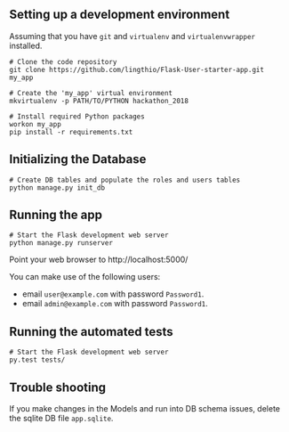 
## Setting up a development environment

Assuming that you have `git` and `virtualenv` and `virtualenvwrapper` installed.

    # Clone the code repository 
    git clone https://github.com/lingthio/Flask-User-starter-app.git my_app

    # Create the 'my_app' virtual environment
    mkvirtualenv -p PATH/TO/PYTHON hackathon_2018

    # Install required Python packages
    workon my_app
    pip install -r requirements.txt

## Initializing the Database

    # Create DB tables and populate the roles and users tables
    python manage.py init_db

## Running the app

    # Start the Flask development web server
    python manage.py runserver

Point your web browser to http://localhost:5000/

You can make use of the following users:
- email `user@example.com` with password `Password1`.
- email `admin@example.com` with password `Password1`.


## Running the automated tests

    # Start the Flask development web server
    py.test tests/


## Trouble shooting

If you make changes in the Models and run into DB schema issues, delete the sqlite DB file `app.sqlite`.

